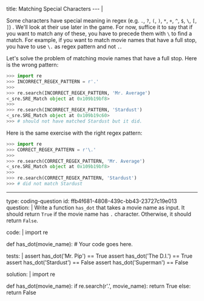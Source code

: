 title: Matching Special Characters
--- |

  Some characters have special meaning in regex (e.g. `.`, `?`, `(`, `)`, `*`, `+`, `^`, `$`, `\`, `[`, `]`) . We'll look at their use later in the game. For now, suffice it to say that if you want to match any of these, you have to precede them with `\` to find a match. For example, if you want to match movie names that have a full stop, you have to use `\.` as regex pattern and not `.`.

  Let's solve the problem of matching movie names that have a full stop. Here is the wrong pattern:

  ```Python
  >>> import re
  >>> INCORRECT_REGEX_PATTERN = r'.'
  >>>
  >>> re.search(INCORRECT_REGEX_PATTERN, 'Mr. Average')
  <_sre.SRE_Match object at 0x109b19bf8>
  >>>
  >>> re.search(INCORRECT_REGEX_PATTERN, 'Stardust')
  <_sre.SRE_Match object at 0x109b19c60>
  >>> # should not have matched Stardust but it did.
  ```

  Here is the same exercise with the right regex pattern:

  ```Python
  >>> import re
  >>> CORRECT_REGEX_PATTERN = r'\.'
  >>>
  >>> re.search(CORRECT_REGEX_PATTERN, 'Mr. Average')
  <_sre.SRE_Match object at 0x109b19bf8>
  >>>
  >>> re.search(CORRECT_REGEX_PATTERN, 'Stardust')
  >>> # did not match Stardust
  ```

---
type: coding-question
id: ffb4f681-4808-439c-bb43-23727c19e013
question: |
  Write a function `has_dot` that takes a movie name as input. It should return `True` if the movie name has `.` character. Otherwise, it should return `False`.

code: |
  import re

  def has_dot(movie_name):
      # Your code goes here.

tests: |
  assert has_dot('Mr. Pip') == True
  assert has_dot('The D.I.') == True
  assert has_dot('Stardust') == False
  assert has_dot('Superman') == False

solution: |
  import re

  def has_dot(movie_name):
      if re.search(r'\.', movie_name):
          return True
      else:
          return False
